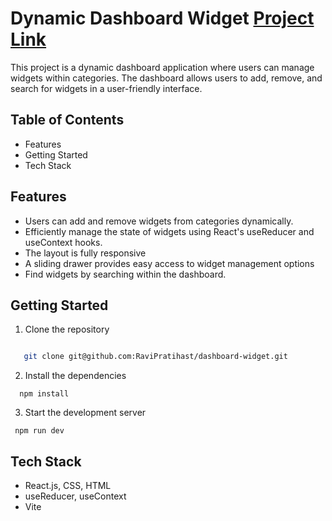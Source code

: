 # Dynamic Dashboard Widget [Project Link](https://dashboardwidgetui.netlify.app/)

This project is a dynamic dashboard application where users can manage widgets within categories. The dashboard allows users to add, remove, and search for widgets in a user-friendly interface.


## Table of Contents
 * Features
 * Getting Started
 * Tech Stack
 
 ## Features
 * Users can add and remove widgets from categories dynamically.
 * Efficiently manage the state of widgets using React's useReducer and useContext hooks.
 * The layout is fully responsive
 * A sliding drawer provides easy access to widget management options
 * Find widgets by searching within the dashboard.


## Getting Started
 1. Clone the repository
```bash

   git clone git@github.com:RaviPratihast/dashboard-widget.git

```
2. Install the dependencies

```
  npm install
```
3. Start the development server
```
 npm run dev
```

## Tech Stack
* React.js, CSS, HTML
* useReducer, useContext
* Vite 




